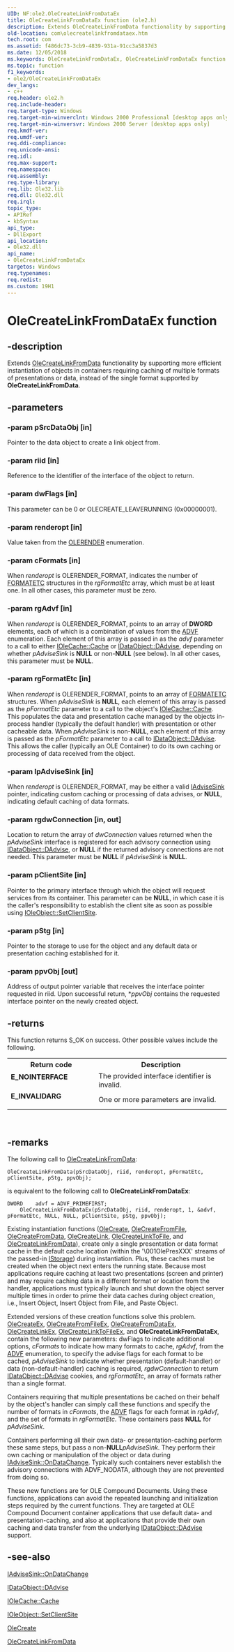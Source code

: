 ```yaml
---
UID: NF:ole2.OleCreateLinkFromDataEx
title: OleCreateLinkFromDataEx function (ole2.h)
description: Extends OleCreateLinkFromData functionality by supporting more efficient instantiation of objects in containers requiring caching of multiple formats of presentations or data, instead of the single format supported by OleCreateLinkFromData.
old-location: com\olecreatelinkfromdataex.htm
tech.root: com
ms.assetid: f486dc73-3cb9-4839-931a-91cc3a5837d3
ms.date: 12/05/2018
ms.keywords: OleCreateLinkFromDataEx, OleCreateLinkFromDataEx function [COM], _ole_OleCreateLinkFromDataEx, com.olecreatelinkfromdataex, ole2/OleCreateLinkFromDataEx
ms.topic: function
f1_keywords:
- ole2/OleCreateLinkFromDataEx
dev_langs:
- c++
req.header: ole2.h
req.include-header: 
req.target-type: Windows
req.target-min-winverclnt: Windows 2000 Professional [desktop apps only]
req.target-min-winversvr: Windows 2000 Server [desktop apps only]
req.kmdf-ver: 
req.umdf-ver: 
req.ddi-compliance: 
req.unicode-ansi: 
req.idl: 
req.max-support: 
req.namespace: 
req.assembly: 
req.type-library: 
req.lib: Ole32.lib
req.dll: Ole32.dll
req.irql: 
topic_type:
- APIRef
- kbSyntax
api_type:
- DllExport
api_location:
- Ole32.dll
api_name:
- OleCreateLinkFromDataEx
targetos: Windows
req.typenames: 
req.redist: 
ms.custom: 19H1
---
```


# OleCreateLinkFromDataEx function


## -description


Extends <a href="https://docs.microsoft.com/windows/desktop/api/ole2/nf-ole2-olecreatelinkfromdata">OleCreateLinkFromData</a> functionality by supporting more efficient instantiation of objects in containers requiring caching of multiple formats of presentations or data, instead of the single format supported by <b>OleCreateLinkFromData</b>.


## -parameters




### -param pSrcDataObj [in]

Pointer to the data object to create a link object from.


### -param riid [in]

Reference to the identifier of the interface of the object to return.


### -param dwFlags [in]

This parameter can be 0 or OLECREATE_LEAVERUNNING (0x00000001).


### -param renderopt [in]

Value taken from the <a href="https://docs.microsoft.com/windows/desktop/api/oleidl/ne-oleidl-olerender">OLERENDER</a> enumeration. 


### -param cFormats [in]

When <i>renderopt</i> is OLERENDER_FORMAT, indicates the number of <a href="https://docs.microsoft.com/windows/desktop/api/objidl/ns-objidl-formatetc">FORMATETC</a> structures in the <i>rgFormatEtc</i> array, which must be at least one. In all other cases, this parameter must be zero.


### -param rgAdvf [in]

When <i>renderopt</i> is OLERENDER_FORMAT, points to an array of <b>DWORD</b> elements, each of which is a combination of values from the <a href="https://docs.microsoft.com/windows/desktop/api/objidl/ne-objidl-advf">ADVF</a> enumeration. Each element of this array is passed in as the <i>advf</i> parameter to a call to either <a href="https://docs.microsoft.com/windows/desktop/api/oleidl/nf-oleidl-iolecache-cache">IOleCache::Cache</a> or <a href="https://docs.microsoft.com/windows/desktop/api/objidl/nf-objidl-idataobject-dadvise">IDataObject::DAdvise</a>, depending on whether <i>pAdviseSink</i> is <b>NULL</b> or non-<b>NULL</b> (see below). In all other cases, this parameter must be <b>NULL</b>.


### -param rgFormatEtc [in]

When <i>renderopt</i> is OLERENDER_FORMAT, points to an array of <a href="https://docs.microsoft.com/windows/desktop/api/objidl/ns-objidl-formatetc">FORMATETC</a> structures. When <i>pAdviseSink</i> is <b>NULL</b>, each element of this array is passed as the <i>pFormatEtc</i> parameter to a call to the object's <a href="https://docs.microsoft.com/windows/desktop/api/oleidl/nf-oleidl-iolecache-cache">IOleCache::Cache</a>. This populates the data and presentation cache managed by the objects in-process handler (typically the default handler) with presentation or other cacheable data. When <i>pAdviseSink</i> is non-<b>NULL</b>, each element of this array is passed as the <i>pFormatEtc</i> parameter to a call to <a href="https://docs.microsoft.com/windows/desktop/api/objidl/nf-objidl-idataobject-dadvise">IDataObject::DAdvise</a>. This allows the caller (typically an OLE Container) to do its own caching or processing of data received from the object.


### -param lpAdviseSink [in]

When <i>renderopt</i> is OLERENDER_FORMAT, may be either a valid <a href="https://docs.microsoft.com/windows/desktop/api/objidl/nn-objidl-iadvisesink">IAdviseSink</a> pointer, indicating custom caching or processing of data advises, or <b>NULL</b>, indicating default caching of data formats.


### -param rgdwConnection [in, out]

Location to return the array of <i>dwConnection</i> values returned when the <i>pAdviseSink</i> interface is registered for each advisory connection using <a href="https://docs.microsoft.com/windows/desktop/api/objidl/nf-objidl-idataobject-dadvise">IDataObject::DAdvise</a>, or <b>NULL</b> if the returned advisory connections are not needed. This parameter must be <b>NULL</b> if <i>pAdviseSink</i> is <b>NULL</b>.


### -param pClientSite [in]

Pointer to the primary interface through which the object will request services from its container. This parameter can be <b>NULL</b>, in which case it is the caller's responsibility to establish the client site as soon as possible using <a href="https://docs.microsoft.com/windows/desktop/api/oleidl/nf-oleidl-ioleobject-setclientsite">IOleObject::SetClientSite</a>.


### -param pStg [in]

Pointer to the storage to use for the object and any default data or presentation caching established for it.


### -param ppvObj [out]

Address of output pointer variable that receives the interface pointer requested in riid. Upon successful return, *<i>ppvObj</i> contains the requested interface pointer on the newly created object.


## -returns



This function returns S_OK on success. Other possible values include the following.

<table>
<tr>
<th>Return code</th>
<th>Description</th>
</tr>
<tr>
<td width="40%">
<dl>
<dt><b>E_NOINTERFACE</b></dt>
</dl>
</td>
<td width="60%">
The provided interface identifier is invalid.

</td>
</tr>
<tr>
<td width="40%">
<dl>
<dt><b>E_INVALIDARG </b></dt>
</dl>
</td>
<td width="60%">
One or more parameters are invalid.

</td>
</tr>
</table>
 




## -remarks



The following call to <a href="https://docs.microsoft.com/windows/desktop/api/ole2/nf-ole2-olecreatelinkfromdata">OleCreateLinkFromData</a>:

<pre class="syntax" xml:space="preserve"><code>OleCreateLinkFromData(pSrcDataObj, riid, renderopt, pFormatEtc, pClientSite, pStg, ppvObj);</code></pre>
is equivalent to the following call to <b>OleCreateLinkFromDataEx</b>:

<pre class="syntax" xml:space="preserve"><code>DWORD    advf = ADVF_PRIMEFIRST;
    OleCreateLinkFromDataEx(pSrcDataObj, riid, renderopt, 1, &amp;advf, pFormatEtc, NULL, NULL, pClientSite, pStg, ppvObj);</code></pre>
Existing instantiation functions (<a href="https://docs.microsoft.com/windows/desktop/api/ole/nf-ole-olecreate">OleCreate</a>, <a href="https://docs.microsoft.com/windows/desktop/api/ole/nf-ole-olecreatefromfile">OleCreateFromFile</a>, <a href="https://docs.microsoft.com/windows/desktop/api/ole2/nf-ole2-olecreatefromdata">OleCreateFromData</a>, <a href="https://docs.microsoft.com/windows/desktop/api/ole2/nf-ole2-olecreatelink">OleCreateLink</a>, <a href="https://docs.microsoft.com/windows/desktop/api/ole2/nf-ole2-olecreatelinktofile">OleCreateLinkToFile</a>, and <a href="https://docs.microsoft.com/windows/desktop/api/ole2/nf-ole2-olecreatelinkfromdata">OleCreateLinkFromData</a>), create only a single presentation or data format cache in the default cache location (within the '\001OlePresXXX' streams of the passed-in <a href="https://docs.microsoft.com/windows/desktop/api/objidl/nn-objidl-istorage">IStorage</a>) during instantiation. Plus, these caches must be created when the object next enters the running state. Because most applications require caching at least two presentations (screen and printer) and may require caching data in a different format or location from the handler, applications must typically launch and shut down the object server multiple times in order to prime their data caches during object creation, i.e., Insert Object, Insert Object from File, and Paste Object.

Extended versions of these creation functions solve this problem. <a href="https://docs.microsoft.com/windows/desktop/api/ole2/nf-ole2-olecreateex">OleCreateEx</a>, <a href="https://docs.microsoft.com/windows/desktop/api/ole2/nf-ole2-olecreatefromfileex">OleCreateFromFileEx</a>, <a href="https://docs.microsoft.com/windows/desktop/api/ole2/nf-ole2-olecreatefromdataex">OleCreateFromDataEx</a>, <a href="https://docs.microsoft.com/windows/desktop/api/ole2/nf-ole2-olecreatelinkex">OleCreateLinkEx</a>, <a href="https://docs.microsoft.com/windows/desktop/api/ole2/nf-ole2-olecreatelinktofileex">OleCreateLinkToFileEx</a>, and <b>OleCreateLinkFromDataEx</b>, contain the following new parameters: dwFlags to indicate additional options, <i>cFormats</i> to indicate how many formats to cache, <i>rgAdvf</i>, from the <a href="https://docs.microsoft.com/windows/desktop/api/objidl/ne-objidl-advf">ADVF</a> enumeration, to specify the advise flags for each format to be cached, <i>pAdviseSink</i> to indicate whether presentation (default-handler) or data (non-default-handler) caching is required, <i>rgdwConnection</i> to return <a href="https://docs.microsoft.com/windows/desktop/api/objidl/nf-objidl-idataobject-dadvise">IDataObject::DAdvise</a> cookies, and <i>rgFormatEtc</i>, an array of formats rather than a single format.

Containers requiring that multiple presentations be cached on their behalf by the object's handler can simply call these functions and specify the number of formats in <i>cFormats</i>, the <a href="https://docs.microsoft.com/windows/desktop/api/objidl/ne-objidl-advf">ADVF</a> flags for each format in <i>rgAdvf</i>, and the set of formats in <i>rgFormatEtc</i>. These containers pass <b>NULL</b> for <i>pAdviseSink</i>.

Containers performing all their own data- or presentation-caching perform these same steps, but pass a non-<b>NULL</b><i>pAdviseSink</i>. They perform their own caching or manipulation of the object or data during <a href="https://docs.microsoft.com/windows/desktop/api/objidl/nf-objidl-iadvisesink-ondatachange">IAdviseSink::OnDataChange</a>. Typically such containers never establish the advisory connections with ADVF_NODATA, although they are not prevented from doing so.

These new functions are for OLE Compound Documents. Using these functions, applications can avoid the repeated launching and initialization steps required by the current functions. They are targeted at OLE Compound Document container applications that use default data- and presentation-caching, and also at applications that provide their own caching and data transfer from the underlying <a href="https://docs.microsoft.com/windows/desktop/api/objidl/nf-objidl-idataobject-dadvise">IDataObject::DAdvise</a> support.




## -see-also




<a href="https://docs.microsoft.com/windows/desktop/api/objidl/nf-objidl-iadvisesink-ondatachange">IAdviseSink::OnDataChange</a>



<a href="https://docs.microsoft.com/windows/desktop/api/objidl/nf-objidl-idataobject-dadvise">IDataObject::DAdvise</a>



<a href="https://docs.microsoft.com/windows/desktop/api/oleidl/nf-oleidl-iolecache-cache">IOleCache::Cache</a>



<a href="https://docs.microsoft.com/windows/desktop/api/oleidl/nf-oleidl-ioleobject-setclientsite">IOleObject::SetClientSite</a>



<a href="https://docs.microsoft.com/windows/desktop/api/ole/nf-ole-olecreate">OleCreate</a>



<a href="https://docs.microsoft.com/windows/desktop/api/ole2/nf-ole2-olecreatelinkfromdata">OleCreateLinkFromData</a>
 

 


